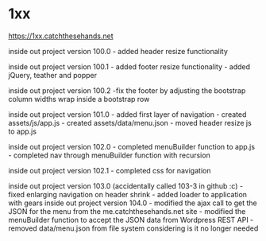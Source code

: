 # 1xx

https://1xx.catchthesehands.net

inside out project version 100.0
	- added header resize functionality
	
inside out project version 100.1
	- added footer resize functionality
	- added jQuery, teather and popper
	
inside out project version 100.2
	-fix the footer by adjusting the bootstrap column widths wrap inside a bootstrap row
	
inside out project version 101.0
	- added first layer of navigation
	- created assets/js/app.js
	- created assets/data/menu.json
	- moved header resize js to app.js 
	
inside out project version 102.0
    - completed menuBuilder function to app.js
	- completed nav through menuBuilder function with recursion
	
inside out project version 102.1
	- completed css for navigation 
	
inside out project version 103.0 (accidentally called 103-3 in github :c)
    - fixed enlarging navigation on header shrink
	- added loader to application with gears
inside out project version 104.0
	-  modified the ajax call to get the JSON for the menu from the me.catchthesehands.net site
	- modified the menuBuilder function to accept the JSON data from Wordpress REST API
	- removed data/menu.json from file system considering is it no longer needed
	
	